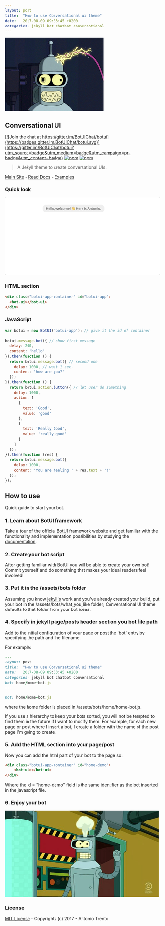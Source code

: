 ```yaml
---
layout: post
title:  "How to use Conversational ui theme"
date:   2017-08-09 09:33:45 +0200
categories: jekyll bot chatbot conversational
---
```


![Hello there](/assets/img/how-to-use-bender.gif)

## Conversational UI

[![Join the chat at https://gitter.im/BotUIChat/botui](https://badges.gitter.im/BotUIChat/botui.svg)](https://gitter.im/BotUIChat/botui?utm_source=badge&utm_medium=badge&utm_campaign=pr-badge&utm_content=badge) [![npm](https://img.shields.io/npm/v/botui.svg?style=flat-square)](https://www.npmjs.com/package/botui) [![npm](https://img.shields.io/npm/dm/botui.svg?style=flat-square)](https://www.npmjs.com/package/botui)

> A Jekyll theme to create conversational UIs.


[Main Site](https://botui.org) - [Read Docs](https://docs.botui.org) - [Examples](https://github.com/moinism/botui-examples)

### Quick look

![Conversional UI theme](/assets/img/conversionalui.gif)

### HTML section

```html
<div class="botui-app-container" id="botui-app">
  <bot-ui></bot-ui>
</div>
```

### JavaScript


```javascript
var botui = new BotUI('botui-app'); // give it the id of container

botui.message.bot({ // show first message
  delay: 200,
  content: 'hello'
}).then(function () {
  return botui.message.bot({ // second one
    delay: 1000, // wait 1 sec.
    content: 'how are you?'
  });
}).then(function () {
  return botui.action.button({ // let user do something
    delay: 1000,
    action: [
      {
        text: 'Good',
        value: 'good'
      },
      {
        text: 'Really Good',
        value: 'really_good'
      }
    ]
  });
}).then(function (res) {
  return botui.message.bot({
    delay: 1000,
    content: 'You are feeling ' + res.text + '!'
  });
});
```

## How to use

Quick guide to start your bot.

### 1. Learn about BotUI framework

Take a tour of the official [BotUI](https://botui.org/) framework website and get familiar with the functionality and implementation possibilities by studying the [documentation](https://docs.botui.org/).

### 2. Create your bot script

After getting familiar with BotUI you will be able to create your own bot! Commit yourself and do something that makes your ideal readers feel involved!

### 3. Put it in the /assets/bots folder

Assuming you know [jekyll's](https://jekyllrb.com/) work and you've already created your build, put your bot in the /assets/bots/what_you_like folder; Conversational UI theme defaults to that folder from your bot ideas.

### 4. Specify in jekyll page/posts header section you bot file path

Add to the initial configuration of your page or post the 'bot' entry by specifying the path and the filename. 

For example:

```ruby
---
layout: post
title:  "How to use Conversational ui theme"
date:   2017-08-09 09:33:45 +0200
categories: jekyll bot chatbot conversational
bot: home/home-bot.js
--- 
```

```ruby
bot: home/home-bot.js
```
where the home folder is placed in /assets/bots/home/home-bot.js.

If you use a hierarchy to keep your bots sorted, you will not be tempted to find them in the future if I want to modify them. For example, for each new page or post where I insert a bot, I create a folder with the name of the post page I'm going to create.

### 5. Add the HTML section into your page/post

Now you can add the html part of your bot to the page so:

```html
<div class="botui-app-container" id="home-demo">
    <bot-ui></bot-ui>
</div>
```

Where the id = "home-demo" field is the same identifier as the bot inserted in the javascript file.

### 6. Enjoy your bot

![Locomotive bender](/assets/img/bender-locomotive.gif)

### License

[MIT License](https://github.com/conversationalui/conversationalui.github.io/blob/master/LICENSE) - Copyrights (c) 2017 - Antonio Trento

